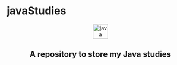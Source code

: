 <h1>javaStudies</h1>
<div align="center">
  <img src="https://cdn.jsdelivr.net/gh/devicons/devicon/icons/java/java-original.svg" height="40" alt="java logo"  />
</div>
<div align="center">
<h2>A repository to store my Java studies</h2>
</div>
